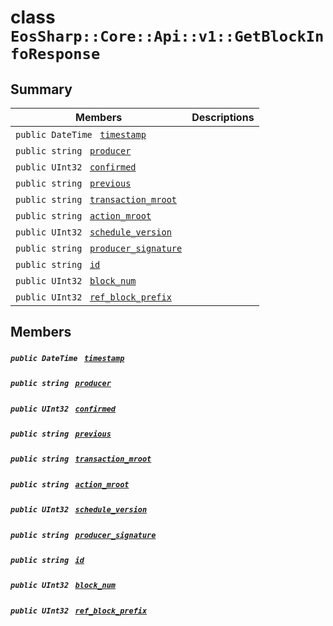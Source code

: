 # class `EosSharp::Core::Api::v1::GetBlockInfoResponse` 

## Summary

 Members                                | Descriptions                                
----------------------------------------|---------------------------------------------
`public DateTime ` [`timestamp`](#class_eos_sharp_1_1_core_1_1_api_1_1v1_1_1_get_block_info_response_1a7c1080ad92a1ef4681f70517d1a83f02) | 
`public string ` [`producer`](#class_eos_sharp_1_1_core_1_1_api_1_1v1_1_1_get_block_info_response_1a9a4f7a7230cc3c422e0061ada8fc783f) | 
`public UInt32 ` [`confirmed`](#class_eos_sharp_1_1_core_1_1_api_1_1v1_1_1_get_block_info_response_1ac7c07b88e7b33c5ffba1de8f9cb8dcf1) | 
`public string ` [`previous`](#class_eos_sharp_1_1_core_1_1_api_1_1v1_1_1_get_block_info_response_1a0efb59d85b9cfb8a4003fd4d2be02959) | 
`public string ` [`transaction_mroot`](#class_eos_sharp_1_1_core_1_1_api_1_1v1_1_1_get_block_info_response_1a76b7f54a4399a51dabb7c5391b0e91c4) | 
`public string ` [`action_mroot`](#class_eos_sharp_1_1_core_1_1_api_1_1v1_1_1_get_block_info_response_1a79485b4bc2806be07dd949a8a753c88d) | 
`public UInt32 ` [`schedule_version`](#class_eos_sharp_1_1_core_1_1_api_1_1v1_1_1_get_block_info_response_1ac514650c46a756b1d6206ae4b23f7261) | 
`public string ` [`producer_signature`](#class_eos_sharp_1_1_core_1_1_api_1_1v1_1_1_get_block_info_response_1a27f3fd1dda41724b830f3ddf9a58ec44) | 
`public string ` [`id`](#class_eos_sharp_1_1_core_1_1_api_1_1v1_1_1_get_block_info_response_1ad97b05b88ce9080f35b157cfacc8eb69) | 
`public UInt32 ` [`block_num`](#class_eos_sharp_1_1_core_1_1_api_1_1v1_1_1_get_block_info_response_1a1fd1fe33ccdd650ad8d319a22b799aeb) | 
`public UInt32 ` [`ref_block_prefix`](#class_eos_sharp_1_1_core_1_1_api_1_1v1_1_1_get_block_info_response_1a29092619d5cade7058ab31651909caa7) | 

## Members

##### `public DateTime ` [`timestamp`](#class_eos_sharp_1_1_core_1_1_api_1_1v1_1_1_get_block_info_response_1a7c1080ad92a1ef4681f70517d1a83f02) 

##### `public string ` [`producer`](#class_eos_sharp_1_1_core_1_1_api_1_1v1_1_1_get_block_info_response_1a9a4f7a7230cc3c422e0061ada8fc783f) 

##### `public UInt32 ` [`confirmed`](#class_eos_sharp_1_1_core_1_1_api_1_1v1_1_1_get_block_info_response_1ac7c07b88e7b33c5ffba1de8f9cb8dcf1) 

##### `public string ` [`previous`](#class_eos_sharp_1_1_core_1_1_api_1_1v1_1_1_get_block_info_response_1a0efb59d85b9cfb8a4003fd4d2be02959) 

##### `public string ` [`transaction_mroot`](#class_eos_sharp_1_1_core_1_1_api_1_1v1_1_1_get_block_info_response_1a76b7f54a4399a51dabb7c5391b0e91c4) 

##### `public string ` [`action_mroot`](#class_eos_sharp_1_1_core_1_1_api_1_1v1_1_1_get_block_info_response_1a79485b4bc2806be07dd949a8a753c88d) 

##### `public UInt32 ` [`schedule_version`](#class_eos_sharp_1_1_core_1_1_api_1_1v1_1_1_get_block_info_response_1ac514650c46a756b1d6206ae4b23f7261) 

##### `public string ` [`producer_signature`](#class_eos_sharp_1_1_core_1_1_api_1_1v1_1_1_get_block_info_response_1a27f3fd1dda41724b830f3ddf9a58ec44) 

##### `public string ` [`id`](#class_eos_sharp_1_1_core_1_1_api_1_1v1_1_1_get_block_info_response_1ad97b05b88ce9080f35b157cfacc8eb69) 

##### `public UInt32 ` [`block_num`](#class_eos_sharp_1_1_core_1_1_api_1_1v1_1_1_get_block_info_response_1a1fd1fe33ccdd650ad8d319a22b799aeb) 

##### `public UInt32 ` [`ref_block_prefix`](#class_eos_sharp_1_1_core_1_1_api_1_1v1_1_1_get_block_info_response_1a29092619d5cade7058ab31651909caa7) 

